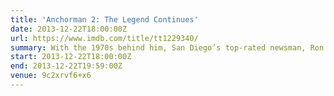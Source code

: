 ```yaml
---
title: 'Anchorman 2: The Legend Continues'
date: 2013-12-22T18:00:00Z
url: https://www.imdb.com/title/tt1229340/
summary: With the 1970s behind him, San Diego’s top-rated newsman, Ron Burgundy, returns to take New York City’s first twenty-four-hour news channel by storm.
start: 2013-12-22T18:00:00Z
end: 2013-12-22T19:59:00Z
venue: 9c2xrvf6+x6
---
```


